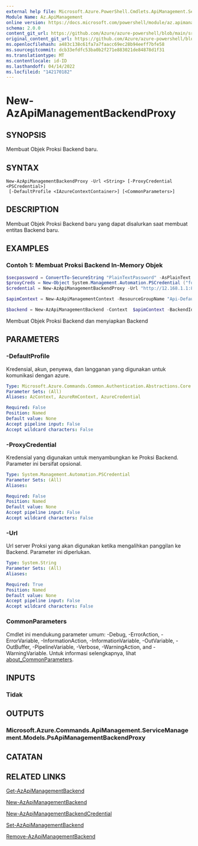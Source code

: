 ```yaml
---
external help file: Microsoft.Azure.PowerShell.Cmdlets.ApiManagement.ServiceManagement.dll-Help.xml
Module Name: Az.ApiManagement
online version: https://docs.microsoft.com/powershell/module/az.apimanagement/new-azapimanagementbackendproxy
schema: 2.0.0
content_git_url: https://github.com/Azure/azure-powershell/blob/main/src/ApiManagement/ApiManagement/help/New-AzApiManagementBackendProxy.md
original_content_git_url: https://github.com/Azure/azure-powershell/blob/main/src/ApiManagement/ApiManagement/help/New-AzApiManagementBackendProxy.md
ms.openlocfilehash: a483c138c61fa7a7faacc69ec28b94eeff7bfe58
ms.sourcegitcommit: dcb33efdfc53ba0b2f271e883021de84878d1f31
ms.translationtype: MT
ms.contentlocale: id-ID
ms.lasthandoff: 04/14/2022
ms.locfileid: "142170182"
---
```

# New-AzApiManagementBackendProxy

## SYNOPSIS
Membuat Objek Proksi Backend baru.

## SYNTAX

```
New-AzApiManagementBackendProxy -Url <String> [-ProxyCredential <PSCredential>]
 [-DefaultProfile <IAzureContextContainer>] [<CommonParameters>]
```

## DESCRIPTION
Membuat Objek Proksi Backend baru yang dapat disalurkan saat membuat entitas Backend baru.

## EXAMPLES

### Contoh 1: Membuat Proksi Backend In-Memory Objek
```powershell
$secpassword = ConvertTo-SecureString "PlainTextPassword" -AsPlainText -Force
$proxyCreds = New-Object System.Management.Automation.PSCredential ("foo", $secpassword)
$credential = New-AzApiManagementBackendProxy -Url "http://12.168.1.1:8080" -ProxyCredential $proxyCreds

$apimContext = New-AzApiManagementContext -ResourceGroupName "Api-Default-WestUS" -ServiceName "contoso"

$backend = New-AzApiManagementBackend -Context  $apimContext -BackendId 123 -Url 'https://contoso.com/awesomeapi' -Protocol http -Title "first backend" -SkipCertificateChainValidation $true -Proxy $credential -Description "backend with proxy server"
```

Membuat Objek Proksi Backend dan menyiapkan Backend

## PARAMETERS

### -DefaultProfile
Kredensial, akun, penyewa, dan langganan yang digunakan untuk komunikasi dengan azure.

```yaml
Type: Microsoft.Azure.Commands.Common.Authentication.Abstractions.Core.IAzureContextContainer
Parameter Sets: (All)
Aliases: AzContext, AzureRmContext, AzureCredential

Required: False
Position: Named
Default value: None
Accept pipeline input: False
Accept wildcard characters: False
```

### -ProxyCredential
Kredensial yang digunakan untuk menyambungkan ke Proksi Backend. Parameter ini bersifat opsional.

```yaml
Type: System.Management.Automation.PSCredential
Parameter Sets: (All)
Aliases:

Required: False
Position: Named
Default value: None
Accept pipeline input: False
Accept wildcard characters: False
```

### -Url
Url server Proksi yang akan digunakan ketika mengalihkan panggilan ke Backend.
Parameter ini diperlukan.

```yaml
Type: System.String
Parameter Sets: (All)
Aliases:

Required: True
Position: Named
Default value: None
Accept pipeline input: False
Accept wildcard characters: False
```

### CommonParameters
Cmdlet ini mendukung parameter umum: -Debug, -ErrorAction, -ErrorVariable, -InformationAction, -InformationVariable, -OutVariable, -OutBuffer, -PipelineVariable, -Verbose, -WarningAction, and -WarningVariable. Untuk informasi selengkapnya, lihat [about_CommonParameters](http://go.microsoft.com/fwlink/?LinkID=113216).

## INPUTS

### Tidak

## OUTPUTS

### Microsoft.Azure.Commands.ApiManagement.ServiceManagement.Models.PsApiManagementBackendProxy

## CATATAN

## RELATED LINKS

[Get-AzApiManagementBackend](./Get-AzApiManagementBackend.md)

[New-AzApiManagementBackend](./New-AzApiManagementBackend.md)

[New-AzApiManagementBackendCredential](./New-AzApiManagementBackendCredential.md)

[Set-AzApiManagementBackend](./Set-AzApiManagementBackend.md)

[Remove-AzApiManagementBackend](./Remove-AzApiManagementBackend.md)
